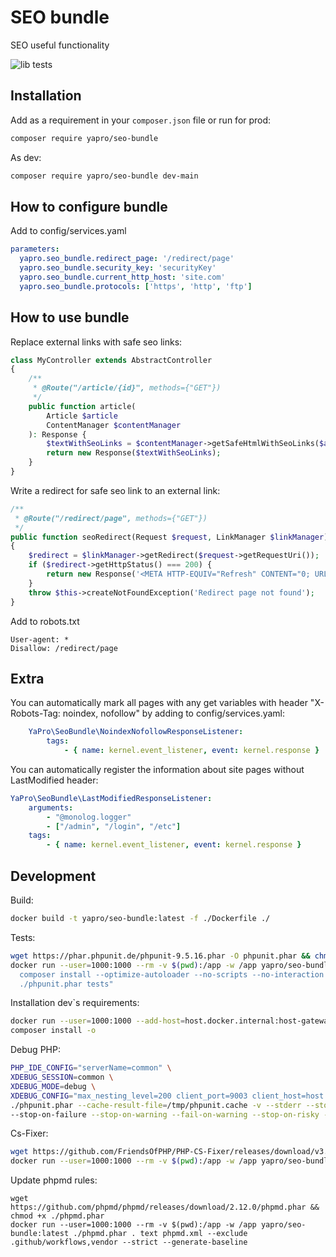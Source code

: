 # SEO bundle

SEO useful functionality

![lib tests](https://github.com/yapro/seo-bundle/actions/workflows/main.yml/badge.svg)

## Installation

Add as a requirement in your `composer.json` file or run for prod:
```sh
composer require yapro/seo-bundle
```

As dev:
```sh
composer require yapro/seo-bundle dev-main
```

## How to configure bundle

Add to config/services.yaml
```yaml
parameters:
  yapro.seo_bundle.redirect_page: '/redirect/page'
  yapro.seo_bundle.security_key: 'securityKey'
  yapro.seo_bundle.current_http_host: 'site.com'
  yapro.seo_bundle.protocols: ['https', 'http', 'ftp']
```

## How to use bundle

Replace external links with safe seo links:
```php
class MyController extends AbstractController
{
    /**
     * @Route("/article/{id}", methods={"GET"})
     */
    public function article(
        Article $article
        ContentManager $contentManager
    ): Response {
        $textWithSeoLinks = $contentManager->getSafeHtmlWithSeoLinks($article->getText());
        return new Response($textWithSeoLinks);
    }
}
```

Write a redirect for safe seo link to an external link:
```php
/**
 * @Route("/redirect/page", methods={"GET"})
 */
public function seoRedirect(Request $request, LinkManager $linkManager): Response
{
    $redirect = $linkManager->getRedirect($request->getRequestUri());
    if ($redirect->getHttpStatus() === 200) {
        return new Response('<META HTTP-EQUIV="Refresh" CONTENT="0; URL=' . $redirect->getUrl() . '">', 404);
    }
    throw $this->createNotFoundException('Redirect page not found');
}
```

Add to robots.txt
```text
User-agent: *
Disallow: /redirect/page
```

## Extra

You can automatically mark all pages with any get variables with header "X-Robots-Tag: noindex, nofollow" by adding to config/services.yaml:
```yaml
    YaPro\SeoBundle\NoindexNofollowResponseListener:
        tags:
            - { name: kernel.event_listener, event: kernel.response }
```

You can automatically register the information about site pages without LastModified header:
```yaml
YaPro\SeoBundle\LastModifiedResponseListener:
    arguments:
        - "@monolog.logger"
        - ["/admin", "/login", "/etc"]
    tags:
        - { name: kernel.event_listener, event: kernel.response }
```

## Development

Build:
```sh
docker build -t yapro/seo-bundle:latest -f ./Dockerfile ./
```

Tests:
```sh
wget https://phar.phpunit.de/phpunit-9.5.16.phar -O phpunit.phar && chmod +x ./phpunit.phar
docker run --user=1000:1000 --rm -v $(pwd):/app -w /app yapro/seo-bundle:latest bash -c "
  composer install --optimize-autoloader --no-scripts --no-interaction && 
  ./phpunit.phar tests"
```

Installation dev`s requirements:
```sh
docker run --user=1000:1000 --add-host=host.docker.internal:host-gateway -it --rm -v $(pwd):/app -w /app yapro/seo-bundle:latest bash
composer install -o
```

Debug PHP:
```sh
PHP_IDE_CONFIG="serverName=common" \
XDEBUG_SESSION=common \
XDEBUG_MODE=debug \
XDEBUG_CONFIG="max_nesting_level=200 client_port=9003 client_host=host.docker.internal" \
./phpunit.phar --cache-result-file=/tmp/phpunit.cache -v --stderr --stop-on-incomplete --stop-on-defect \
--stop-on-failure --stop-on-warning --fail-on-warning --stop-on-risky --fail-on-risky tests
```

Cs-Fixer:
```sh
wget https://github.com/FriendsOfPHP/PHP-CS-Fixer/releases/download/v3.8.0/php-cs-fixer.phar && chmod +x ./php-cs-fixer.phar
docker run --user=1000:1000 --rm -v $(pwd):/app -w /app yapro/seo-bundle:latest ./php-cs-fixer.phar fix --config=.php-cs-fixer.dist.php -v --using-cache=no --allow-risky=yes
```

Update phpmd rules:
```shell
wget https://github.com/phpmd/phpmd/releases/download/2.12.0/phpmd.phar && chmod +x ./phpmd.phar
docker run --user=1000:1000 --rm -v $(pwd):/app -w /app yapro/seo-bundle:latest ./phpmd.phar . text phpmd.xml --exclude .github/workflows,vendor --strict --generate-baseline
```


